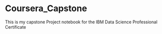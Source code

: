 # Coursera_Capstone
This is my capstone Project notebook for the IBM Data Science Professional Certificate
